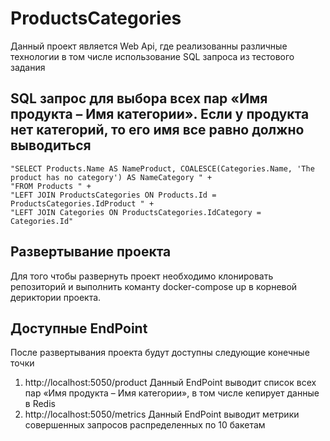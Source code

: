 # ProductsCategories
Данный проект является Web Api, где реализованны различные технологии в том числе использование SQL запроса из тестового задания
## SQL запрос для выбора всех пар «Имя продукта – Имя категории». Если у продукта нет категорий, то его имя все равно должно выводиться
```
"SELECT Products.Name AS NameProduct, COALESCE(Categories.Name, 'The product has no category') AS NameCategory " +
"FROM Products " +
"LEFT JOIN ProductsCategories ON Products.Id = ProductsCategories.IdProduct " +
"LEFT JOIN Categories ON ProductsCategories.IdCategory = Categories.Id"
```
## Развертывание проекта
Для того чтобы развернуть проект необходимо клонировать репозиторий и выполнить команту docker-compose up в корневой дериктории проекта.

## Доступные EndPoint
После развертывания проекта будут доступны следующие конечные точки
1. http://localhost:5050/product
    Данный EndPoint выводит список всех пар «Имя продукта – Имя категории», в том числе кепирует данные в Redis
2. http://localhost:5050/metrics
    Данный EndPoint выводит метрики совершенных запросов распределенных по 10 бакетам
